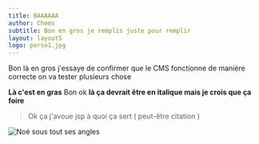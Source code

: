 ```yaml
---
title: BAAAAAA
author: Chems
subtitle: Bon en gros je remplis juste pour remplir
layout: layout5
logo: perso1.jpg
---
```

Bon là en gros j'essaye de confirmer que le CMS fonctionne de manière correcte on va tester plusieurs chose

****Là c'est en gras****
Bon ok __là ça devrait être en italique mais je crois que ça foire__

> Ok ça j'avoue jsp à quoi ça sert ( peut-être citation )

![Noé sous tout ses angles]({{site.baseurl}}/assets/img/8eaef5dad5457c82fcf4af846a2dc9a3.jpg)
